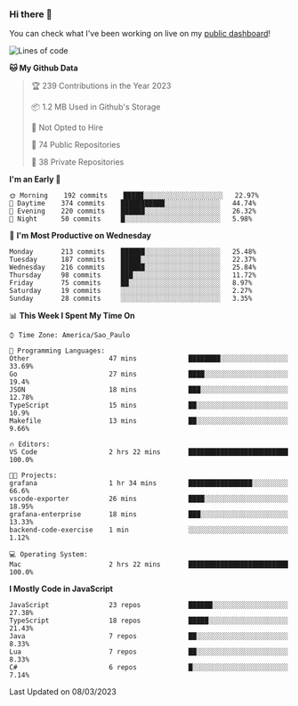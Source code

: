 ### Hi there 👋

<!--
**guicaulada/guicaulada** is a ✨ _special_ ✨ repository because its `README.md` (this file) appears on your GitHub profile.

Here are some ideas to get you started:

- 🔭 I’m currently working on ...
- 🌱 I’m currently learning ...
- 👯 I’m looking to collaborate on ...
- 🤔 I’m looking for help with ...
- 💬 Ask me about ...
- 📫 How to reach me: ...
- 😄 Pronouns: ...
- ⚡ Fun fact: ...
-->

You can check what I've been working on live on my [public dashboard](https://guicaulada.grafana.net/public-dashboards/7b7f644500ec4e6cb5d7a4e7b5ed0dab)!

<!--START_SECTION:waka-->
![Lines of code](https://img.shields.io/badge/From%20Hello%20World%20I%27ve%20Written-2.6%20million%20lines%20of%20code-blue)

**🐱 My Github Data** 

> 🏆 239 Contributions in the Year 2023
 > 
> 📦 1.2 MB Used in Github's Storage 
 > 
> 🚫 Not Opted to Hire
 > 
> 📜 74 Public Repositories 
 > 
> 🔑 38 Private Repositories  
 > 
**I'm an Early 🐤** 

```text
🌞 Morning    192 commits    █████░░░░░░░░░░░░░░░░░░░░   22.97% 
🌆 Daytime    374 commits    ███████████░░░░░░░░░░░░░░   44.74% 
🌃 Evening    220 commits    ██████░░░░░░░░░░░░░░░░░░░   26.32% 
🌙 Night      50 commits     █░░░░░░░░░░░░░░░░░░░░░░░░   5.98%

```
📅 **I'm Most Productive on Wednesday** 

```text
Monday       213 commits    ██████░░░░░░░░░░░░░░░░░░░   25.48% 
Tuesday      187 commits    █████░░░░░░░░░░░░░░░░░░░░   22.37% 
Wednesday    216 commits    ██████░░░░░░░░░░░░░░░░░░░   25.84% 
Thursday     98 commits     ███░░░░░░░░░░░░░░░░░░░░░░   11.72% 
Friday       75 commits     ██░░░░░░░░░░░░░░░░░░░░░░░   8.97% 
Saturday     19 commits     ░░░░░░░░░░░░░░░░░░░░░░░░░   2.27% 
Sunday       28 commits     ░░░░░░░░░░░░░░░░░░░░░░░░░   3.35%

```


📊 **This Week I Spent My Time On** 

```text
⌚︎ Time Zone: America/Sao_Paulo

💬 Programming Languages: 
Other                    47 mins             ████████░░░░░░░░░░░░░░░░░   33.69% 
Go                       27 mins             ████░░░░░░░░░░░░░░░░░░░░░   19.4% 
JSON                     18 mins             ███░░░░░░░░░░░░░░░░░░░░░░   12.78% 
TypeScript               15 mins             ██░░░░░░░░░░░░░░░░░░░░░░░   10.9% 
Makefile                 13 mins             ██░░░░░░░░░░░░░░░░░░░░░░░   9.66%

🔥 Editors: 
VS Code                  2 hrs 22 mins       █████████████████████████   100.0%

🐱‍💻 Projects: 
grafana                  1 hr 34 mins        ████████████████░░░░░░░░░   66.6% 
vscode-exporter          26 mins             ████░░░░░░░░░░░░░░░░░░░░░   18.95% 
grafana-enterprise       18 mins             ███░░░░░░░░░░░░░░░░░░░░░░   13.33% 
backend-code-exercise    1 min               ░░░░░░░░░░░░░░░░░░░░░░░░░   1.12%

💻 Operating System: 
Mac                      2 hrs 22 mins       █████████████████████████   100.0%

```

**I Mostly Code in JavaScript** 

```text
JavaScript               23 repos            ██████░░░░░░░░░░░░░░░░░░░   27.38% 
TypeScript               18 repos            █████░░░░░░░░░░░░░░░░░░░░   21.43% 
Java                     7 repos             ██░░░░░░░░░░░░░░░░░░░░░░░   8.33% 
Lua                      7 repos             ██░░░░░░░░░░░░░░░░░░░░░░░   8.33% 
C#                       6 repos             █░░░░░░░░░░░░░░░░░░░░░░░░   7.14%

```



 Last Updated on 08/03/2023
<!--END_SECTION:waka-->
